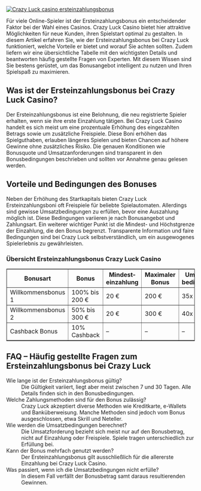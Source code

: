 [![Crazy Luck casino ersteinzahlungsbonus](https://123-caf.pages.dev/gitsignup.png)](https://vrmoo.ru/Bt82HjjY)

<div>     <p>Für viele Online-Spieler ist der Ersteinzahlungsbonus ein entscheidender Faktor bei der Wahl eines Casinos. Crazy Luck Casino bietet hier attraktive Möglichkeiten für neue Kunden, ihren Spielstart optimal zu gestalten. In diesem Artikel erfahren Sie, wie der Ersteinzahlungsbonus bei Crazy Luck funktioniert, welche Vorteile er bietet und worauf Sie achten sollten. Zudem liefern wir eine übersichtliche Tabelle mit den wichtigsten Details und beantworten häufig gestellte Fragen von Experten. Mit diesem Wissen sind Sie bestens gerüstet, um das Bonusangebot intelligent zu nutzen und Ihren Spielspaß zu maximieren.</p>        <h2>Was ist der Ersteinzahlungsbonus bei Crazy Luck Casino?</h2>     <p>Der Ersteinzahlungsbonus ist eine Belohnung, die neu registrierte Spieler erhalten, wenn sie ihre erste Einzahlung tätigen. Bei Crazy Luck Casino handelt es sich meist um eine prozentuale Erhöhung des eingezahlten Betrags sowie um zusätzliche Freispiele. Diese Boni erhöhen das Spielguthaben, erlauben längeres Spielen und bieten Chancen auf höhere Gewinne ohne zusätzliches Risiko. Die genauen Konditionen wie Bonusquote und Umsatzanforderungen sind transparent in den Bonusbedingungen beschrieben und sollten vor Annahme genau gelesen werden.</p>        <h2>Vorteile und Bedingungen des Bonuses</h2>     <p>Neben der Erhöhung des Startkapitals bieten Crazy Luck Ersteinzahlungsboni oft Freispiele für beliebte Spielautomaten. Allerdings sind gewisse Umsatzbedingungen zu erfüllen, bevor eine Auszahlung möglich ist. Diese Bedingungen variieren je nach Bonusangebot und Zahlungsart. Ein weiterer wichtiger Punkt ist die Mindest- und Höchstgrenze der Einzahlung, die den Bonus begrenzt. Transparente Information und faire Bedingungen sind bei Crazy Luck selbstverständlich, um ein ausgewogenes Spielerlebnis zu gewährleisten.</p>        <h3>Übersicht Ersteinzahlungsbonus Crazy Luck Casino</h3>     <table border="1" cellpadding="5" cellspacing="0">       <thead>         <tr>           <th>Bonusart</th>           <th>Bonus</th>           <th>Mindest­einzahlung</th>           <th>Maximaler Bonus</th>           <th>Umsatz­bedingung</th>           <th>Freispiele</th>         </tr>       </thead>       <tbody>         <tr>           <td>Willkommensbonus 1</td>           <td>100% bis 200 €</td>           <td>20 €</td>           <td>200 €</td>           <td>35x Bonus</td>           <td>20 Freispiele</td>         </tr>         <tr>           <td>Willkommensbonus 2</td>           <td>50% bis 300 €</td>           <td>20 €</td>           <td>300 €</td>           <td>40x Bonus</td>           <td>50 Freispiele</td>         </tr>         <tr>           <td>Cashback Bonus</td>           <td>10% Cashback</td>           <td>–</td>           <td>–</td>           <td>–</td>           <td>–</td>         </tr>       </tbody>     </table>        <h2>FAQ – Häufig gestellte Fragen zum Ersteinzahlungsbonus bei Crazy Luck</h2>     <dl>       <dt>Wie lange ist der Ersteinzahlungsbonus gültig?</dt>       <dd>Die Gültigkeit variiert, liegt aber meist zwischen 7 und 30 Tagen. Alle Details finden sich in den Bonusbedingungen.</dd>          <dt>Welche Zahlungsmethoden sind für den Bonus zulässig?</dt>       <dd>Crazy Luck akzeptiert diverse Methoden wie Kreditkarte, e-Wallets und Banküberweisung. Manche Methoden sind jedoch vom Bonus ausgeschlossen, etwa Skrill und Neteller.</dd>          <dt>Wie werden die Umsatzbedingungen berechnet?</dt>       <dd>Die Umsatzforderung bezieht sich meist nur auf den Bonusbetrag, nicht auf Einzahlung oder Freispiele. Spiele tragen unterschiedlich zur Erfüllung bei.</dd>          <dt>Kann der Bonus mehrfach genutzt werden?</dt>       <dd>Der Ersteinzahlungsbonus gilt ausschließlich für die allererste Einzahlung bei Crazy Luck Casino.</dd>          <dt>Was passiert, wenn ich die Umsatzbedingungen nicht erfülle?</dt>       <dd>In diesem Fall verfällt der Bonusbetrag samt daraus resultierenden Gewinnen.</dd>     </dl>   </div>